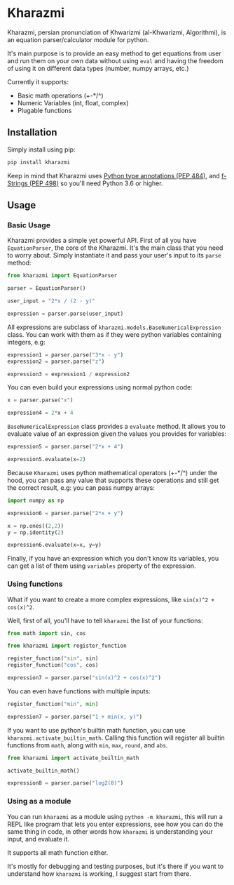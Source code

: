 # Kharazmi

Kharazmi, persian pronunciation of Khwarizmi (al-Khwarizmi, Algorithmi), is an equation parser/calculator module for python.

It's main purpose is to provide an easy method to get equations from user and run them on your own data without using
`eval` and having the freedom of using it on different data types (number, numpy arrays, etc.)

Currently it supports:

- Basic math operations (+-\*/^)
- Numeric Variables (int, float, complex)
- Plugable functions

## Installation

Simply install using pip:

```bash
pip install kharazmi
```

Keep in mind that Kharazmi uses [Python type annotations (PEP 484)](https://www.python.org/dev/peps/pep-0484/), and
[f-Strings (PEP 498)](https://www.python.org/dev/peps/pep-0498/) so you'll need Python 3.6 or higher.

## Usage

### Basic Usage

Kharazmi provides a simple yet powerful API. First of all you have `EquationParser`, the core of the Kharazmi.
It's the main class that you need to worry about. Simply instantiate it and pass your user's input to its `parse` method:

```python
from kharazmi import EquationParser

parser = EquationParser()

user_input = "2*x / (2 - y)"

expression = parser.parse(user_input)
```

All expressions are subclass of `kharazmi.models.BaseNumericalExpression` class. You can work with them as if they were python
variables containing integers, e.g:

```python
expression1 = parser.parse("3*x - y")
expression2 = parser.parse("z")

expression3 = expression1 / expression2
```

You can even build your expressions using normal python code:

```python
x = parser.parse("x")

expression4 = 2*x + 4
```

`BaseNumericalExpression` class provides a `evaluate` method. It allows you to evaluate value of an expression given the values
you provides for variables:

```python
expression5 = parser.parse("2*x + 4")

expression5.evaluate(x=2)
```

Because `Kharazmi` uses python mathematical operators (+-\*/^) under the hood, you can pass any value that supports these
operations and still get the correct result, e.g: you can pass numpy arrays:

```python
import numpy as np

expression6 = parser.parse("2*x + y")

x = np.ones((2,2))
y = np.identity(2)

expression6.evaluate(x=x, y=y)
```

Finally, if you have an expression which you don't know its variables, you can get a list of them using `variables`
property of the expression.

### Using functions

What if you want to create a more complex expressions, like `sin(x)^2 + cos(x)^2`.

Well, first of all, you'll have to tell `kharazmi` the list of your functions:

```python
from math import sin, cos

from kharazmi import register_function

register_function("sin", sin)
register_function("cos", cos)

expression7 = parser.parse("sin(x)^2 + cos(x)^2")
```

You can even have functions with multiple inputs:

```python
register_function("min", min)

expression7 = parser.parse("1 + min(x, y)")
```

If you want to use python's builtin math function, you can use `kharazmi.activate_builtin_math`. Calling this function
will register all builtin functions from `math`, along with `min`, `max`, `round`, and `abs`.

```python
from kharazmi import activate_builtin_math

activate_builtin_math()

expression8 = parser.parse("log2(8)")
```

### Using as a module

You can run `kharazmi` as a module using `python -m kharazmi`, this will run a REPL like program that lets you enter
expressions, see how you can do the same thing in code, in other words how `kharazmi` is understanding your input, and
evaluate it.

It supports all math function either.

It's mostly for debugging and testing purposes, but it's there if you want to understand how `kharazmi` is working,
I suggest start from there.
